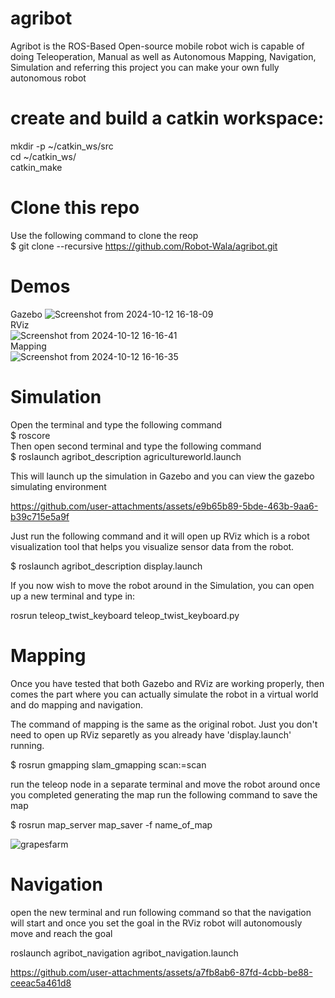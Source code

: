 # agribot
Agribot is the ROS-Based Open-source mobile robot wich is capable of doing Teleoperation, Manual as well as Autonomous Mapping, Navigation, Simulation and referring this project you can make your own fully autonomous robot
#  create and build a catkin workspace: 
mkdir -p ~/catkin_ws/src  
cd ~/catkin_ws/  
catkin_make  
# Clone this repo
Use the following command to clone the reop  
$ git clone --recursive https://github.com/Robot-Wala/agribot.git

# Demos
Gazebo
![Screenshot from 2024-10-12 16-18-09](https://github.com/user-attachments/assets/c9804601-171c-492f-8a85-1729696814e5)  
RViz   
![Screenshot from 2024-10-12 16-16-41](https://github.com/user-attachments/assets/4dc4cfc9-b63d-4b4d-8725-68001e9ddd0c)  
Mapping  
![Screenshot from 2024-10-12 16-16-35](https://github.com/user-attachments/assets/f8e3dd30-569b-48cd-83e9-eadffad2d903)  
# Simulation
Open the terminal and type the following command    
$ roscore    
Then open second terminal and type the following command      
$ roslaunch agribot_description agricultureworld.launch  

This will launch up the simulation in Gazebo and you can view the gazebo simulating environment  

https://github.com/user-attachments/assets/e9b65b89-5bde-463b-9aa6-b39c715e5a9f

Just run the following command and it will open up RViz which is a robot visualization tool that helps you visualize sensor data from the robot.  

$ roslaunch agribot_description display.launch 

If you now wish to move the robot around in the Simulation, you can open up a new terminal and type in:  

rosrun teleop_twist_keyboard teleop_twist_keyboard.py

# Mapping  
Once you have tested that both Gazebo and RViz are working properly, then comes the part where you can actually simulate the robot in a virtual world and do mapping and navigation.  

The command of mapping is the same as the original robot. Just you don't need to open up RViz separetly as you already have 'display.launch' running.  

$ rosrun gmapping slam_gmapping scan:=scan

run the teleop node in a separate terminal and move the robot around once you completed generating the map run the following command to save the map

$ rosrun map_server map_saver -f name_of_map

![grapesfarm](https://github.com/user-attachments/assets/ea8ada20-e71b-4903-b545-f3162341b8dc)

# Navigation
open the new terminal and run following command so that the navigation will start and once you set the goal in the RViz  robot will autonomously move and reach the goal 

roslaunch agribot_navigation agribot_navigation.launch 


https://github.com/user-attachments/assets/a7fb8ab6-87fd-4cbb-be88-ceeac5a461d8



